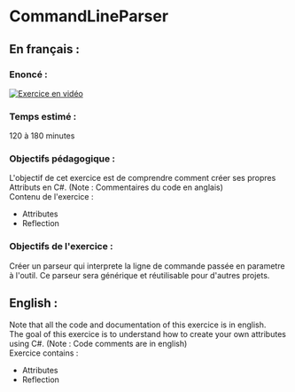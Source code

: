 # CommandLineParser  
## En français :  
### Enoncé :  
  
[![Exercice en vidéo](https://img.youtube.com/vi/3JiqLbYsbXQ/0.jpg)](https://youtu.be/3JiqLbYsbXQ)  
  
### Temps estimé :  
120 à 180 minutes  
### Objectifs pédagogique :  
L'objectif de cet exercice est de comprendre comment créer ses propres Attributs en C#. (Note : Commentaires du code en anglais)  
Contenu de l'exercice :  
- Attributes  
- Reflection  
### Objectifs de l'exercice :  
Créer un parseur qui interprete la ligne de commande passée en parametre à l'outil. Ce parseur sera générique et réutilisable pour d'autres projets.  
  
## English :   
Note that all the code and documentation of this exercice is in english.  
The goal of this exercice is to understand how to create your own attributes using C#. (Note : Code comments are in english)  
Exercice contains :  
- Attributes  
- Reflection  
  
  